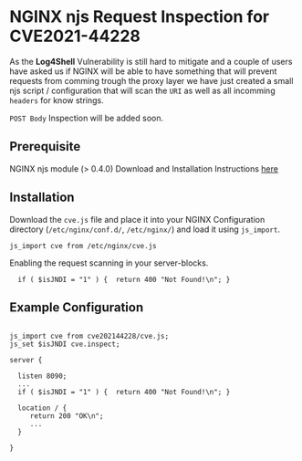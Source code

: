 # NGINX njs Request Inspection for CVE2021-44228

As the <b>Log4Shell</b> Vulnerability is still hard to mitigate and a couple of users have asked us if NGINX will be able to have
something that will prevent requests from comming trough the proxy layer we have just created a small njs script / configuration that will scan the `URI` as well as all incomming `headers` for know strings.

`POST Body` Inspection will be added soon.

## Prerequisite
NGINX njs module (> 0.4.0)
Download and Installation Instructions <a href="http://nginx.org/en/docs/njs/install.html" target="_blank">here</a>

## Installation

Download the `cve.js` file and place it into your NGINX Configuration directory (`/etc/nginx/conf.d/`, `/etc/nginx/`) and load it using `js_import`.

```shell
js_import cve from /etc/nginx/cve.js
```

Enabling the request scanning in your server-blocks.
```shell
  if ( $isJNDI = "1" ) {  return 400 "Not Found!\n"; }
```



## Example Configuration

```shell

js_import cve from cve202144228/cve.js;
js_set $isJNDI cve.inspect;

server {

  listen 8090;
  ...
  if ( $isJNDI = "1" ) {  return 400 "Not Found!\n"; }

  location / {
	 return 200 "OK\n";
	 ...
  }

}


```





